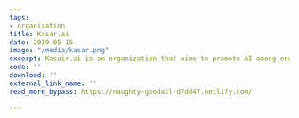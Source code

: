 ```yaml
---
tags:
- organization
title: Kasar.ai
date: 2019-05-15
image: "/media/kasar.png"
excerpt: Kasair.ai is an organization that aims to promote AI among engineering students.
code: ''
download: ''
external_link_name: ''
read_more_bypass: https://naughty-goodall-d7dd47.netlify.com/

---
```

